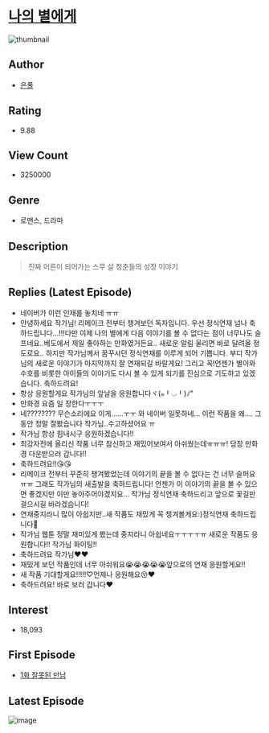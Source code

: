 # [나의 별에게](https://comic.naver.com/bestChallenge/list?titleId=709750)
![thumbnail](https://image-comic.pstatic.net/user_contents_data/challenge_comic/2020/06/27/306198/thumbnail_202x164ce38ea36_8db0_4b1c_8938_f88005e60cb2_00001292.JPEG)

## Author
- [은풀](https://comic.naver.com/artistTitle?id=306198)

## Rating
- 9.88

## View Count
- 3250000

## Genre
- 로맨스, 드라마

## Description
> 진짜 어른이 되어가는 스무 살 청춘들의 성장 이야기

## Replies (Latest Episode)
- 네이버가 이런 인재를 놓치네 ㅠㅠ
- 안녕하세요 작가님! 리메이크 전부터 챙겨보던 독자입니다. 우선 정식연재 넘나 축하드립니다...!!!다만 이제 나의 별에게 다음 이야기를 볼 수 없다는 점이 너무나도 슬프네요..베도에서 제일 좋아하는 만화였거든요.. 새로운 알림 울리면 바로 달려올 정도로요.. 하지만 작가님께서 꿈꾸시던 정식연재를 이루게 되어 기쁩니다. 부디 작가님의 새로운 이야기가 마지막까지 잘 연재되길 바랄게요! 그리고 꼭!언젠가 별이와 수호를 비롯한 아이들의 이야기도 다시 볼 수 있게 되기를 진심으로 기도하고 있겠습니다. 축하드려요!
- 항상 응원할게요 작가님의 앞날을 응원합니다ヾ(๑╹◡╹)ﾉ"
- 만화경 요즘 일 장한다ㅜㅜㅜ
- 네???????? 무슨소리에요 이게......ㅜㅜ 와 네이버 일못하네... 이런 작품을 왜.... 그동안 정말 잘봤습니다 작가님..수고하셨어요 ㅠ
- 작가님 항상 힘내시구 응원하겠습니다!!
- 최강자전에 올리신 작품 너무 참신하고 재밌어보여서 아쉬웠는데ㅠㅠㅠ! 당장 만화경 다운받으러 갑니다!!
- 축하드려요!!😘😘
- 리메이크 전부터 꾸준히 챙겨봤었는데 이야기의 끝을 볼 수 없다는 건 너무 슬퍼요ㅠㅠ 그래도 작가님의 새출발을 축하드립니다! 언젠가 이 이야기의 끝을 볼 수 있으면 좋겠지만 이만 놓아주어야겠지요... 작가님 정식연재 축하드리고 앞으로 꽃길만 걸으시길 바라겠습니다!
- 연재중지라니 많이 아쉽지만..새 작품도 재밌게 꼭 챙겨볼게요:)정식연재 축하드립니다🥳
- 작가님 웹툰 정말 재미있게 봤는데 중지라니 아쉽네요ㅜㅜㅜㅜㅠ 새로운 작품도 응원합니다!! 작가님 화이팅!!
- 축하드려요 작가님❤❤
- 재밌게 보던 작품인데 너무 아쉬워요😭😭😭😭😭앞으로의 연재 응원할게요!!
- 새 작품 기대할게요!!!!!♡언제나 응원해요😚❤
- 축하드려요! 바로 보러 갑니다❤️

## Interest
- 18,093

## First Episode
- [1화 잘못된 만남](https://comic.naver.com/bestChallenge/detail?titleId=709750&no=32)

## Latest Episode
![image](https://image-comic.pstatic.net/user_contents_data/challenge_comic/2022/01/29/306198/upload_3905519420079366704.jpeg)
